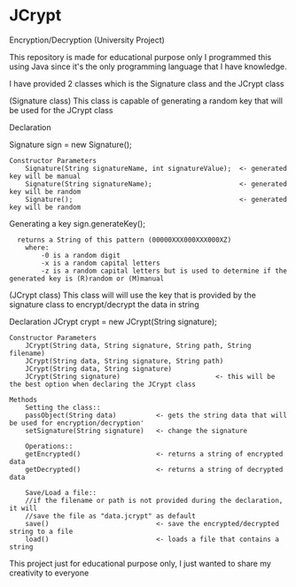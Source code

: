 # JCrypt
Encryption/Decryption (University Project)

This repository is made for educational purpose only
I programmed this using Java since it's the only programming language that I have knowledge.

I have provided 2 classes which is the Signature class and the JCrypt class

(Signature class)
  This class is capable of generating a random key that will be used for 
  the JCrypt class
  
  Declaration
	
  Signature sign = new Signature();
  
	Constructor Parameters
		Signature(String signatureName, int signatureValue);  <- generated key will be manual
		Signature(String signatureName);                      <- generated key will be random
		Signature();                                          <- generated key will be random
	
  Generating a key
  sign.generateKey();
	
      returns a String of this pattern (00000XXX000XXX000XZ)
	    where:
            -0 is a random digit
            -x is a random capital letters
            -z is a random capital letters but is used to determine if the generated key is (R)random or (M)manual
						
(JCrypt class)
	This class will will use the key that is provided by the
	signature class to encrypt/decrypt the data in string
	
  Declaration
		JCrypt crypt = new JCrypt(String signature);
		
	Constructor Parameters
		JCrypt(String data, String signature, String path, String filename) 
		JCrypt(String data, String signature, String path) 
		JCrypt(String data, String signature) 
		JCrypt(String signature)                        <- this will be the best option when declaring the JCrypt class
		
	Methods
		Setting the class::
		passObject(String data)          <- gets the string data that will be used for encryption/decryption'
		setSignature(String signature)   <- change the signature
		
		Operations::
		getEncrypted()                   <- returns a string of encrypted data
		getDecrypted()                   <- returns a string of decrypted data
		
		Save/Load a file::
		//if the filename or path is not provided during the declaration, it will
		//save the file as "data.jcrypt" as default
		save()                           <- save the encrypted/decrypted string to a file
		load()                           <- loads a file that contains a string
		
This project just for educational purpose only, I just wanted to share my creativity to everyone
		
	

